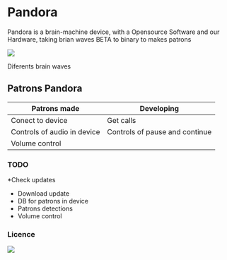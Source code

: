 # Pandora

Pandora is a brain-machine device, with a Opensource Software and our Hardware, taking brian waves BETA to binary to makes patrons

<img src="https://ars.els-cdn.com/content/image/3-s2.0-B9780128044902000026-f02-01-9780128044902.jpg">

<dl>
  <dt>Diferents brain waves</dt>

</dl>




## Patrons Pandora

| Patrons made  | Developing    |
| ------------- | ------------- |
| Conect to device  | Get calls |
| Controls of audio in device  | Controls of pause and continue  |
| Volume control | | Chromecats control  |

### TODO

*Check updates
* Download update
* DB for patrons in device
* Patrons detections
* Volume control

### Licence 

<img src="http://seawisphunter.com/minibuffer/api/MIT-License-transparent.png">
